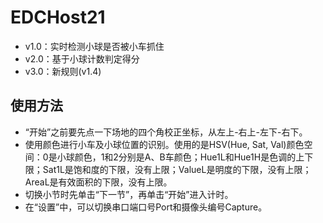 # EDCHost21

- v1.0：实时检测小球是否被小车抓住
- v2.0：基于小球计数判定得分
- v3.0：新规则(v1.4)

## 使用方法
- “开始”之前要先点一下场地的四个角校正坐标，从左上-右上-左下-右下。
- 使用颜色进行小车及小球位置的识别。使用的是HSV(Hue, Sat, Val)颜色空间：0是小球颜色，1和2分别是A、B车颜色；Hue1L和Hue1H是色调的上下限；Sat1L是饱和度的下限，没有上限；ValueL是明度的下限，没有上限；AreaL是有效面积的下限，没有上限。
- 切换小节时先单击“下一节”，再单击“开始”进入计时。
- 在“设置”中，可以切换串口端口号Port和摄像头编号Capture。
